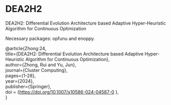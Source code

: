# DEA2H2
DEA2H2: Differential Evolution Architecture based Adaptive Hyper-Heuristic Algorithm for Continuous Optimization

Necessary packages: opfunu and enoppy.

@article{Zhong:24,  
  title={DEA2H2: Differential Evolution Architecture based Adaptive Hyper-Heuristic Algorithm for Continuous Optimization},  
  author={Zhong, Rui and Yu, Jun},  
  journal={Cluster Computing},  
  pages={1-28},  
  year={2024},  
  publisher={Springer},  
  doi = {https://doi.org/10.1007/s10586-024-04587-0 },  
}
